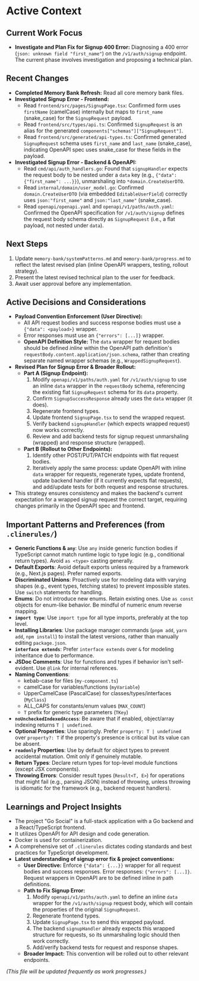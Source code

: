 # Active Context

## Current Work Focus

- **Investigate and Plan Fix for Signup 400 Error:** Diagnosing a 400 error (`json: unknown field "first_name"`) on the `/v1/auth/signup` endpoint. The current phase involves investigation and proposing a technical plan.

## Recent Changes

- **Completed Memory Bank Refresh:** Read all core memory bank files.
- **Investigated Signup Error - Frontend:**
    - Read `frontend/src/pages/SignupPage.tsx`: Confirmed form uses `firstName` (camelCase) internally but maps to `first_name` (snake_case) for the `SignupRequest` payload.
    - Read `frontend/src/types/api.ts`: Confirmed `SignupRequest` is an alias for the generated `components["schemas"]["SignupRequest"]`.
    - Read `frontend/src/generated/api-types.ts`: Confirmed generated `SignupRequest` schema uses `first_name` and `last_name` (snake_case), indicating OpenAPI spec uses snake_case for these fields in the payload.
- **Investigated Signup Error - Backend & OpenAPI:**
    - Read `cmd/api/auth_handlers.go`: Found that `signupHandler` expects the request body to be nested under a `data` key (e.g., `{"data": {"first_name": ...}}`), unmarshaling into `*domain.CreateUserDTO`.
    - Read `internal/domain/user_model.go`: Confirmed `domain.CreateUserDTO` (via embedded `EditableUserField`) correctly uses `json:"first_name"` and `json:"last_name"` (snake_case).
    - Read `openapi/openapi.yaml` and `openapi/v1/paths/auth.yaml`: Confirmed the OpenAPI specification for `/v1/auth/signup` defines the request body schema directly as `SignupRequest` (i.e., a flat payload, not nested under `data`).

## Next Steps

1. Update `memory-bank/systemPatterns.md` and `memory-bank/progress.md` to reflect the latest revised plan (inline OpenAPI wrappers, testing, rollout strategy).
2. Present the latest revised technical plan to the user for feedback.
3. Await user approval before any implementation.

## Active Decisions and Considerations

- **Payload Convention Enforcement (User Directive):**
    - All API request bodies and success response bodies must use a `{"data": <payload>}` wrapper.
    - Error responses must use an `{"errors": [...]}` wrapper.
    - **OpenAPI Definition Style:** The `data` wrapper for request bodies should be defined *inline* within the OpenAPI path definition's `requestBody.content.application/json.schema`, rather than creating separate named wrapper schemas (e.g., `WrappedSignupRequest`).
- **Revised Plan for Signup Error & Broader Rollout:**
    - **Part A (Signup Endpoint):**
        1.  Modify `openapi/v1/paths/auth.yaml` for `/v1/auth/signup` to use an inline `data` wrapper in the `requestBody` schema, referencing the existing flat `SignupRequest` schema for its `data` property.
        2.  Confirm `SignupSuccessResponse` already uses the `data` wrapper (it does).
        3.  Regenerate frontend types.
        4.  Update frontend `SignupPage.tsx` to send the wrapped request.
        5.  Verify backend `signupHandler` (which expects wrapped request) now works correctly.
        6.  Review and add backend tests for signup request unmarshaling (wrapped) and response structure (wrapped).
    - **Part B (Rollout to Other Endpoints):**
        1.  Identify other POST/PUT/PATCH endpoints with flat request bodies.
        2.  Iteratively apply the same process: update OpenAPI with inline `data` wrapper for requests, regenerate types, update frontend, update backend handler (if it currently expects flat requests), and add/update tests for both request and response structures.
- This strategy ensures consistency and makes the backend's current expectation for a wrapped signup request the correct target, requiring changes primarily in the OpenAPI spec and frontend.

## Important Patterns and Preferences (from `.clinerules/`)

*   **Generic Functions & `any`**: Use `any` inside generic function bodies if TypeScript cannot match runtime logic to type logic (e.g., conditional return types). Avoid `as <type>` casting generally.
*   **Default Exports**: Avoid default exports unless required by a framework (e.g., Next.js pages). Prefer named exports.
*   **Discriminated Unions**: Proactively use for modeling data with varying shapes (e.g., event types, fetching states) to prevent impossible states. Use `switch` statements for handling.
*   **Enums**: Do not introduce new enums. Retain existing ones. Use `as const` objects for enum-like behavior. Be mindful of numeric enum reverse mapping.
*   **`import type`**: Use `import type` for all type imports, preferably at the top level.
*   **Installing Libraries**: Use package manager commands (`pnpm add`, `yarn add`, `npm install`) to install the latest versions, rather than manually editing `package.json`.
*   **`interface extends`**: Prefer `interface extends` over `&` for modeling inheritance due to performance.
*   **JSDoc Comments**: Use for functions and types if behavior isn't self-evident. Use `@link` for internal references.
*   **Naming Conventions**:
    *   kebab-case for files (`my-component.ts`)
    *   camelCase for variables/functions (`myVariable`)
    *   UpperCamelCase (PascalCase) for classes/types/interfaces (`MyClass`)
    *   ALL_CAPS for constants/enum values (`MAX_COUNT`)
    *   `T` prefix for generic type parameters (`TKey`)
*   **`noUncheckedIndexedAccess`**: Be aware that if enabled, object/array indexing returns `T | undefined`.
*   **Optional Properties**: Use sparingly. Prefer `property: T | undefined` over `property?: T` if the property's presence is critical but its value can be absent.
*   **`readonly` Properties**: Use by default for object types to prevent accidental mutation. Omit only if genuinely mutable.
*   **Return Types**: Declare return types for top-level module functions (except JSX components).
*   **Throwing Errors**: Consider result types (`Result<T, E>`) for operations that might fail (e.g., parsing JSON) instead of throwing, unless throwing is idiomatic for the framework (e.g., backend request handlers).

## Learnings and Project Insights

- The project "Go Social" is a full-stack application with a Go backend and a React/TypeScript frontend.
- It utilizes OpenAPI for API design and code generation.
- Docker is used for containerization.
- A comprehensive set of `.clinerules` dictates coding standards and best practices for TypeScript development.
- **Latest understanding of signup error fix & project conventions:**
    - **User Directive:** Enforce `{"data": {...}}` wrapper for all request bodies and success responses. Error responses: `{"errors": [...]}`. Request wrappers in OpenAPI are to be defined inline in path definitions.
    - **Path to Fix Signup Error:**
        1.  Modify `openapi/v1/paths/auth.yaml` to define an inline `data` wrapper for the `/v1/auth/signup` request body, which will contain the properties of the original `SignupRequest`.
        2.  Regenerate frontend types.
        3.  Update `SignupPage.tsx` to send this wrapped payload.
        4.  The backend `signupHandler` already expects this wrapped structure for requests, so its unmarshaling logic should then work correctly.
        5.  Add/verify backend tests for request and response shapes.
    - **Broader Impact:** This convention will be rolled out to other relevant endpoints.

*(This file will be updated frequently as work progresses.)*
